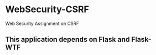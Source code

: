 # WebSecurity-CSRF
Web Security Assignment on CSRF

## This application depends on Flask and Flask-WTF
